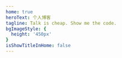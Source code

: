 ```yaml
---
home: true
heroText: 个人博客 
tagline: Talk is cheap. Show me the code.
bgImageStyle: {
  height: '450px'
}
isShowTitleInHome: false 
---
```

